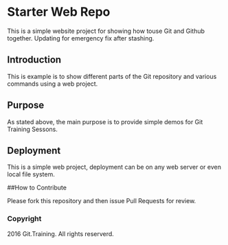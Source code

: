 # Starter Web Repo

This is a simple website project for showing how touse Git and Github together.
Updating for emergency fix after stashing.
## Introduction

This is example is to show different parts of the Git repository and various commands using a web project.

## Purpose

As stated above, the main purpose is to provide simple demos for Git Training Sessons.

## Deployment

This is a simple web project, deployment can be on any web server or even local file system.

##How to Contribute

Please fork this repository and then issue Pull Requests for review.

### Copyright

2016 Git.Training.  All rights reserverd.
